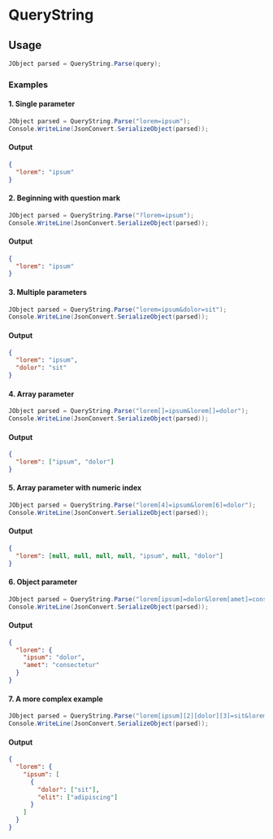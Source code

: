 # QueryString

## Usage

```csharp
JObject parsed = QueryString.Parse(query);
```

### Examples

#### 1. Single parameter

```csharp
JObject parsed = QueryString.Parse("lorem=ipsum");
Console.WriteLine(JsonConvert.SerializeObject(parsed));
```

#### Output

```json
{
  "lorem": "ipsum"
}
```

#### 2. Beginning with question mark

```csharp
JObject parsed = QueryString.Parse("?lorem=ipsum");
Console.WriteLine(JsonConvert.SerializeObject(parsed));
```

#### Output

```json
{
  "lorem": "ipsum"
}
```

#### 3. Multiple parameters

```csharp
JObject parsed = QueryString.Parse("lorem=ipsum&dolor=sit");
Console.WriteLine(JsonConvert.SerializeObject(parsed));
```

#### Output

```json
{
  "lorem": "ipsum",
  "dolor": "sit"
}
```

#### 4. Array parameter

```csharp
JObject parsed = QueryString.Parse("lorem[]=ipsum&lorem[]=dolor");
Console.WriteLine(JsonConvert.SerializeObject(parsed));
```

#### Output

```json
{
  "lorem": ["ipsum", "dolor"]
}
```

#### 5. Array parameter with numeric index

```csharp
JObject parsed = QueryString.Parse("lorem[4]=ipsum&lorem[6]=dolor");
Console.WriteLine(JsonConvert.SerializeObject(parsed));
```

#### Output

```json
{
  "lorem": [null, null, null, null, "ipsum", null, "dolor"]
}
```

#### 6. Object parameter

```csharp
JObject parsed = QueryString.Parse("lorem[ipsum]=dolor&lorem[amet]=consectetur");
Console.WriteLine(JsonConvert.SerializeObject(parsed));
```

#### Output

```json
{
  "lorem": {
    "ipsum": "dolor",
    "amet": "consectetur"
  }
}
```

#### 7. A more complex example

```csharp
JObject parsed = QueryString.Parse("lorem[ipsum][2][dolor][3]=sit&lorem[ipsum][2][elit][]=adipiscing");
Console.WriteLine(JsonConvert.SerializeObject(parsed));
```

#### Output

```json
{
  "lorem": {
    "ipsum": [
      {
        "dolor": ["sit"],
        "elit": ["adipiscing"]
      }
    ]
  }
}
```
